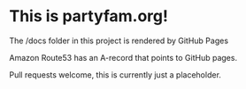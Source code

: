 # This is partyfam.org!

The /docs folder in this project is rendered by GitHub Pages

Amazon Route53 has an A-record that points to GitHub pages.

Pull requests welcome, this is currently just a placeholder.